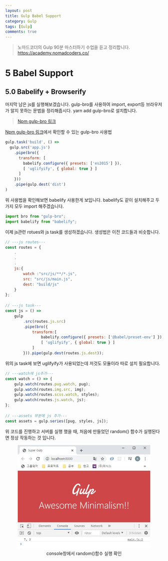 ```yaml
---
layout: post
title: Gulp Babel Support
category: Gulp
tags: [Gulp]
comments: true
---
```


> 노마드코더의 Gulp 90분 마스터하기 수업을 듣고 정리합니다. <https://academy.nomadcoders.co/>

# 5 Babel Support

## 5.0 Babelify + Browserify

마지막 남은 js를 실행해보겠습니다. gulp-bro를 사용하여 import, export등 브라우저가 알지 못하는 문법을 정리해줍시다. yarn add gulp-bro로 설치합니다.

> [Npm gulp-bro 링크](https://www.npmjs.com/package/gulp-bro)

[Npm gulp-bro 링크](https://www.npmjs.com/package/gulp-bro)에서 확인할 수 있는 gulp-bro 사용법
```javascript
gulp.task('build', () =>
  gulp.src('app.js')
    .pipe(bro({
      transform: [
        babelify.configure({ presets: ['es2015'] }),
        [ 'uglifyify', { global: true } ]
      ]
    }))
    .pipe(gulp.dest('dist')
)
```

위 사용법을 확인해보면 babelify 사용한게 보입니다. babelify도 같이 설치해주고 두 가지 모두 import 해주겠습니다.

```javascript
import bro from "gulp-bro";
import babelify from "babelify";
```

이제 js관련 rotues와 js task를 생성하겠습니다. 생성법은 이전 코드들과 비슷합니다.

```javascript
// ---js routes---
const routes = {
	.
	.
	.
	js:{
		watch :"src/js/**/*.js",
		src: "src/js/main.js",
		dest: "build/js"
	}
};

// ---js task---
const js = () => 
	gulp
		.src(routes.js.src)
		.pipe(bro({
			transform:[
				babelify.configure({ presets: ['@babel/preset-env'] }),
				[ 'uglifyify', { global: true } ]
			]
		})).pipe(gulp.dest(routes.js.dest));
```

위의 js task에 보면 uglifyify가 사용되었는데 저것도 모듈이라 따로 설치 필요합니다.

```javascript
// ---watch에 js추가---
const watch = () => {
	gulp.watch(routes.pug.watch, pug);
	gulp.watch(routes.img.src, img);
	gulp.watch(routes.scss.watch, styles);
	gulp.watch(routes.js.watch, js);
};

// ---assets 부분에 js 추가---
const assets = gulp.series([pug, styles, js]);
```

위 코드를 진행하고 서버를 실행 했을 때, 처음에 만들었던 random() 함수가 실행된다면 정상 작동하는 것 입니다.

<center>
<figure>
<img src="/assets/post-img/gulp/nomad_gulp_5-7.jpg" alt="">
<figcaption>console창에서 random()함수 실행 확인</figcaption>
</figure>
</center>
